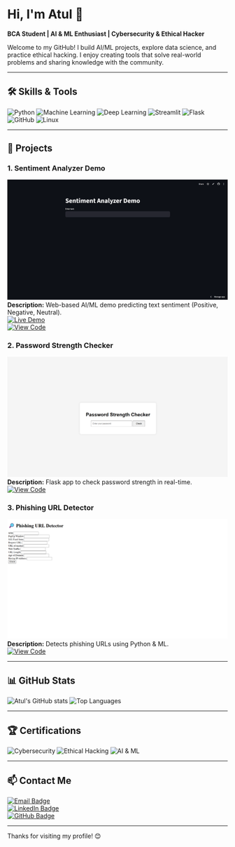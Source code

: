 # Hi, I'm Atul 👋

**BCA Student | AI & ML Enthusiast | Cybersecurity & Ethical Hacker**

Welcome to my GitHub! I build AI/ML projects, explore data science, and practice ethical hacking. I enjoy creating tools that solve real-world problems and sharing knowledge with the community.

---

## 🛠️ Skills & Tools

![Python](https://img.shields.io/badge/Python-3776AB?style=for-the-badge&logo=python&logoColor=white)
![Machine Learning](https://img.shields.io/badge/Machine_Learning-F7931E?style=for-the-badge&logo=tensorflow&logoColor=white)
![Deep Learning](https://img.shields.io/badge/Deep_Learning-FF6F61?style=for-the-badge)
![Streamlit](https://img.shields.io/badge/Streamlit-FF4B4B?style=for-the-badge&logo=streamlit&logoColor=white)
![Flask](https://img.shields.io/badge/Flask-000000?style=for-the-badge&logo=flask&logoColor=white)
![GitHub](https://img.shields.io/badge/GitHub-181717?style=for-the-badge&logo=github&logoColor=white)
![Linux](https://img.shields.io/badge/Linux-FCC624?style=for-the-badge&logo=linux&logoColor=black)

---

## 📂 Projects

### 1. Sentiment Analyzer Demo
![Sentiment Analyzer](images/project1.png)  
**Description:** Web-based AI/ML demo predicting text sentiment (Positive, Negative, Neutral).  
[![Live Demo](https://img.shields.io/badge/Streamlit-Live%20Demo-orange?style=for-the-badge&logo=streamlit)](https://sentiment-analyzer-demo-3nihrefzwyhm49xgetgwuu.streamlit.app/)  
[![View Code](https://img.shields.io/badge/GitHub-Code-blue?style=for-the-badge&logo=github)](https://github.com/atuli93/sentiment-analyzer-demo)

### 2. Password Strength Checker
![Password Strength Checker](images/project2.png)  
**Description:** Flask app to check password strength in real-time.  
[![View Code](https://img.shields.io/badge/GitHub-Code-blue?style=for-the-badge&logo=github)](https://github.com/atuli93/Password-Strength-Checker)

### 3. Phishing URL Detector
![BlockAssist Guide](images/project3.png)  
**Description:** Detects phishing URLs using Python & ML.  
[![View Code](https://img.shields.io/badge/GitHub-Code-blue?style=for-the-badge&logo=github)](https://github.com/atuli93/phishing-url-detector)


---

## 📊 GitHub Stats
![Atul's GitHub stats](https://github-readme-stats.vercel.app/api?username=atuli93&show_icons=true&theme=radical)
![Top Languages](https://github-readme-stats.vercel.app/api/top-langs/?username=atuli93&layout=compact&theme=radical)

---

## 🏆 Certifications
![Cybersecurity](https://img.shields.io/badge/Cybersecurity-Certified-green?style=for-the-badge)
![Ethical Hacking](https://img.shields.io/badge/Ethical_Hacking-Certified-blue?style=for-the-badge)
![AI & ML](https://img.shields.io/badge/AI_ML-Certified-orange?style=for-the-badge)

---

## 📫 Contact Me
[![Email Badge](https://img.shields.io/badge/Email-atul70884@gmail.com-c14438?style=for-the-badge&logo=gmail&logoColor=white)](mailto:atul70884@gmail.com)  
[![LinkedIn Badge](https://img.shields.io/badge/LinkedIn-Atul-blue?style=for-the-badge&logo=linkedin&logoColor=white)](https://www.linkedin.com/in/atuli93/)  
[![GitHub Badge](https://img.shields.io/badge/GitHub-Atul-black?style=for-the-badge&logo=github&logoColor=white)](https://github.com/atuli93)

---

Thanks for visiting my profile! 😊
